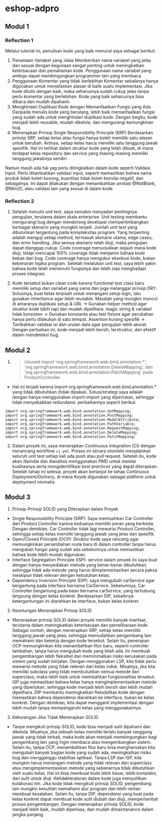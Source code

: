 # eshop-adpro

## Modul 1
### Reflection 1
Melalui tutorial ini, penulisan kode yang baik menurut saya sebagai berikut:
1. Penamaan Variabel yang Jelas Memberikan nama variabel yang jelas dan sesuai dengan kegunaan sangat penting untuk meningkatkan keterbacaan dan pemahaman kode. Penggunaan nama variabel yang ambigu dapat membingungkan programmer lain yang membaca.
2. Penggunaan Komentar yang tidak berlebihan Komentar sebaiknya hanya digunakan untuk menjelaskan alasan di balik suatu implementasi. Jika kode ditulis dengan baik, maka seharusnya sudah cukup jelas tanpa perlu komentar yang berlebihan. Kode yang baik seharusnya bisa dibaca dan mudah dipahami.
3. Menghindari Duplikasi Kode dengan Memanfaatkan Fungsi yang Ada Daripada menulis kode yang berulang, lebih baik memanfaatkan fungsi yang sudah ada untuk menghindari duplikasi kode. Dengan begitu, kode menjadi lebih reusable, mudah dikelola, dan mengurangi kemungkinan bug. 
4. Menerapkan Prinsip Single Responsibility Principle (SRP) Berdasarkan prinsip SRP, setiap kelas atau fungsi hanya boleh memiliki satu alasan untuk berubah. Artinya, setiap kelas harus memiliki satu tanggung jawab spesifik. Hal ini terlihat dalam struktur kode yang telah dibuat, di mana terdapat kelas repository dan service yang masing-masing memiliki tanggung jawabnya sendiri.

Namun masih ada hal yag perlu ditingkatkan dalam kode seperti Validasi Input. Perlu ditambahkan validasi input, seperti memastikan bahwa nama produk tidak boleh kosong, kuantitas tidak boleh bernilai negatif, dan sebagainya. Ini dapat dilakukan dengan menambahkan anotasi @NotBlank, @Min(0), atau validasi lain yang sesuai di dalam kode.

### Reflection 2
1. Setelah menulis unit test, saya semakin menyadari pentingnya pengujian, terutama dalam skala enterprise. Unit testing membantu mengurangi bug dengan mendorong developer mempertimbangkan berbagai skenario yang mungkin terjadi. Jumlah unit test yang dibutuhkan tergantung pada kompleksitas program. Yang terpenting adalah menguji setiap method, termasuk skenario utama, edge cases, dan error handling. Jika semua skenario telah diuji, maka pengujian dapat dianggap cukup. Code coverage menunjukkan sejauh mana kode diuji, tetapi mencapai 100% coverage tidak menjamin bahwa kode bebas dari bug. Code coverage hanya mengukur eksekusi kode, bukan kebenaran logika program. Setelah melalukan unit test, saya lebih yakin bahwa kode telah memenuhi fungsinya dan lebih siap menghadapi proses integrasi.

2. Kode tersebut bukan clean code karena functional test class baru memiliki setup dan variabel yang sama dan juga melanggar prinsip DRY. Solusinya, buat kelas terpisah untuk menangani setup logic, lalu gunakan inheritance agar lebih reusable. Masalah yang mungkin muncul di antaranya duplikasi setup & URL → Gunakan helper method agar struktur kode lebih rapi dan mudah dipelihara. magic string & variabel tidak konsisten → Gunakan konstanta atau test fixture agar perubahan hanya perlu dilakukan di satu tempat. Assertion kurang spesifik → Tambahkan validasi isi dan urutan data agar pengujian lebih akurat.
Dengan perbaikan ini, kode menjadi lebih bersih, terstruktur, dan efektif dalam mendeteksi bug.

## Modul 2
1. > Unused import 'org.springframework.web.bind.annotation.*', 'org.springframework.web.bind.annotation.DeleteMapping', dan 'org.springframework.web.bind.annotation.PatchMapping' pada ProductController. 
- Hal ini terjadi karena import org.springframework.web.bind.annotation.* yang tidak dibutuhkan (tidak dipakai). Solusi/strategi saya adalah dengan hanya menggunakan import-import yang diperlukan, sehingga tidak menyebabkan redundansi.
perbaikannya seperti berikut.
```
import org.springframework.web.bind.annotation.GetMapping;
import org.springframework.web.bind.annotation.PostMapping;
import org.springframework.web.bind.annotation.ModelAttribute;
import org.springframework.web.bind.annotation.PathVariable;
import org.springframework.web.bind.annotation.RequestMapping;
import org.springframework.web.bind.annotation.DeleteMapping;
import org.springframework.web.bind.annotation.PatchMapping;
  ```
2. Dalam proyek ini, saya menerapkan _Continuous Integration_ (CI) dengan merancang workflow `ci.yml`. Proses ini secara otomatis menjalankan seluruh unit test setiap kali ada push atau pull request. Setelah itu, kode akan dipindai dan dianalisis menggunakan PMD untuk menilai kualitasnya serta mengidentifikasi _best practices_ yang dapat diterapkan. Setelah tahap ini selesai, proyek akan berlanjut ke tahap _Continuous Deployment/Delivery_, di mana Koyeb digunakan sebagai platform untuk _deployment_ otomatis.

## Modul 3
1. Prinsip-Prinsip SOLID yang Diterapkan dalam Proyek
- Single Responsibility Principle (SRP): Saya memisahkan Car Controller dari Product Controller karena keduanya memiliki peran yang berbeda. Dengan demikian, Car Controller tidak lagi mewarisi Product Controller, sehingga setiap kelas memiliki tanggung jawab yang jelas dan spesifik.
- Open/Closed Principle (OCP): Struktur kode saya rancang agar memungkinkan penambahan route baru di dalam controller tanpa harus mengubah fungsi yang sudah ada sebelumnya untuk memastikan bahwa kode lebih mudah digunakan.
- Interface Segregation Principle (ISP): service dalam proyek ini saya buat dengan hanya menyediakan metode yang benar-benar dibutuhkan, sehingga tidak ada metode yang harus diimplementasikan secara paksa meskipun tidak relevan dengan kebutuhan kelas.
- Dependency Inversion Principle (DIP): saya mengubah carService agar bergantung pada interface bernama CarService. Sebelumnya, Car Controller bergantung pada bean bernama carService, yang terhubung langsung dengan kelas konkret. Berdasarkan DIP, sebaiknya ketergantungan ini diarahkan ke interface, bukan kelas konkret.

2. Keuntungan Menerapkan Prinsip SOLID
- Menerapkan prinsip SOLID dalam proyek memiliki banyak manfaat, terutama dalam meningkatkan keterbacaan dan pemeliharaan kode. Sebagai contoh, dengan menerapkan SRP, setiap kelas memiliki tanggung jawab yang jelas, sehingga memudahkan pengembang lain memahami dan bekerja dengan kode tersebut.
Selain itu, penerapan OCP memungkinkan kita menambahkan fitur baru, seperti controller tambahan, tanpa harus mengubah kode yang telah ada. Ini membuat pengembangan lebih fleksibel dan meminimalkan risiko kerusakan pada sistem yang sudah berjalan.
Dengan menggunakan LSP, kita tidak perlu mewarisi metode yang tidak relevan dari kelas induk. Misalnya, jika kita memiliki subclass yang tidak membutuhkan semua metode dari superclass, maka lebih baik untuk memisahkan fungsionalitas tersebut. ISP juga memastikan bahwa kelas hanya mengimplementasikan metode yang diperlukan, sehingga kode menjadi lebih bersih dan lebih mudah dipelihara.
DIP membantu meningkatkan fleksibilitas kode dengan memastikan bahwa dependensi diarahkan ke interface, bukan ke kelas konkret. Dengan demikian, kita dapat mengganti implementasi dengan lebih mudah tanpa mempengaruhi kelas yang menggunakannya.

3. Kekurangan Jika Tidak Menerapkan SOLID
- Tanpa mengikuti prinsip SOLID, kode bisa menjadi sulit dipahami dan dikelola. Misalnya, jika sebuah kelas memiliki terlalu banyak tanggung jawab yang tidak terkait, maka kode akan menjadi membingungkan bagi pengembang lain yang ingin membaca atau mengembangkan sistem.
Selain itu, tanpa OCP, menambahkan fitur baru bisa mengharuskan kita mengubah banyak bagian kode yang sudah ada, meningkatkan risiko bug dan mengganggu stabilitas aplikasi.
Tanpa LSP dan ISP, kita mungkin harus menangani metode yang tidak relevan dari superclass atau mengimplementasikan metode yang sebenarnya tidak dibutuhkan oleh suatu kelas. Hal ini bisa membuat kode lebih besar, lebih kompleks, dan sulit untuk diuji.
Ketidakteraturan dalam kode juga menyulitkan kolaborasi tim. Jika kode tidak mengikuti prinsip SOLID, pengembang lain mungkin kesulitan memahami alur program dan lebih rentan membuat kesalahan. Selain itu, tanpa DIP, dependensi yang kuat pada kelas konkret dapat membuat kode sulit diubah dan diuji, memperlambat proses pengembangan.
Dengan menerapkan prinsip SOLID, kode menjadi lebih baik, mudah diperluas, dan mudah dimaintanance dalam jangka panjang.
